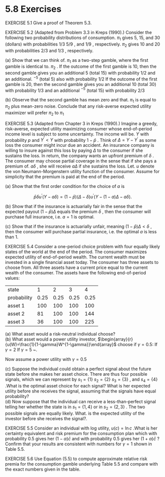 # 5.8 Exercises  

EXERCISE 5.1 Give a proof of Theorem 5.3.  

EXERCISE 5.2 (Adapted from Problem 3.3 in Kreps (1990).) Consider the following two probability distributions of consumption. $\pi_{1}$ gives 5, 15, and 30 (dollars) with probabilities $1/3$ $5/9$ , and $1/9$ , respectively. $\pi_{2}$ gives 10 and 20 with probabilities $2/3$ and $1/3$ , respectively.  

(a) Show that we can think of. $\pi_{1}$ as a two-step gamble, where the first gamble is identical to. $\pi_{2}$ . If the outcome of the first gamble is 10, then the second gamble gives you an additional 5 (total 15) with probability $1/2$ and an additional. $^{-5}$ (total 5) also with probability $1/2$ If the outcome of the first gamble is 20, then the second gamble gives you an additional 10 (total 30) with probability $1/3$ and an additional $^{-5}$ (total 15) with probability $2/3$  

(b) Observe that the second gamble has mean zero and that. $\pi_{1}$ is equal to $\pi_{2}$ plus mean-zero noise. Conclude that any risk-averse expected utility maximizer will prefer $\pi_{2}$ to $\pi_{1}$  

EXERCISE 5.3 (Adapted from Chapter 3 in Kreps (1990).) Imagine a greedy, risk-averse, expected utility maximizing consumer whose end-of-period income level is subject to some uncertainty. The income will be. $Y$ with probability $p$ and $Y^{\prime}<Y$ with probability $1-\bar{p}$ . Think of $\Delta=Y-Y^{\prime}$ as some loss the consumer might incur due an accident. An insurance company is willing to insure against this loss by paying $\Delta$ to the consumer if she sustains the loss. In return, the company wants an upfront premium of $\delta$ . The consumer may choose partial coverage in the sense that if she pays a premium of. $a\delta$ , she will receive $a\Delta$ if she sustains the loss. Let. $u$ denote the von Neumann-Morgenstern utility function of the consumer. Assume for simplicity that the premium is paid at the end of the period.  

(a) Show that the first order condition for the choice of $a$ is  

$$
\bar{p}\delta u^{\prime}(Y-a\delta)=(1-\bar{p})(\Delta-\delta)u^{\prime}(Y-(1-a)\Delta-a\delta).
$$  

(b) Show that if the insurance is actuarially fair in the sense that the expected payout $(1-\bar{p})\Delta$ equals the premium $\delta$ , then the consumer will purchase full insurance, i.e. $a=1$ is optimal.  

(c) Show that if the insurance is actuarially unfair, meaning $(1-\bar{p})\Delta<\delta$ , then the consumer will purchase partial insurance, i.e. the optimal $a$ is less than 1.  

EXERCISE 5.4  Consider a one-period choice problem with four equally likely states of the world at the end of the period. The consumer maximizes expected utility of end-of-period wealth. The current wealth must be invested in a single financial asset today. The consumer has three assets to choose from. All three assets have a current price equal to the current wealth of the consumer. The assets have the following end-of-period values:  

<html><body><table><tr><td>state</td><td>1</td><td>2</td><td>3</td><td>4</td></tr><tr><td>probability</td><td>0.25</td><td>0.25</td><td>0.25</td><td>0.25</td></tr><tr><td>asset 1</td><td>100</td><td>100</td><td>100</td><td>100</td></tr><tr><td>asset 2</td><td>81</td><td>100</td><td>100</td><td>144</td></tr><tr><td>asset 3</td><td>36</td><td>100</td><td>100</td><td>225</td></tr></table></body></html>  

(a) What asset would a risk-neutral individual choose?   
(b) What asset would a power utility investor, $\begin{array}{r}{u(W)=\frac{1}{1-\gamma}W^{1-\gamma}}\end{array}$ choose if $\gamma=0.5\colon$ If $\gamma=2$ If $\gamma=5$ \~.  

Now assume a power utility with $\gamma=0.5$  

(c) Suppose the individual could obtain a perfect signal about the future state before she makes her asset choice. There are thus four possible signals, which we can represent by $s_{1}=\{1\}$ $s_{2}=\{2\}$ $s_{3}=\{3\}$ , and $s_{4}=\{4\}$ .What is the optimal asset choice for each signal? What is her expected utility before she receives the signal, assuming that the signals have equal probability?   
(d) Now suppose that the individual can receive a less-than-perfect signal telling her whether the state is in $s_{1}=\lbrace1,4\rbrace$ or in $s_{2}=\{2,3\}$ . The two possible signals are equally likely. What. is the expected utility of the investor before she receives the signal?.  

EXERCISE 5.5 Consider an individual with log utility, $u(c)=\ln{c}$ .What is her certainty equivalent and risk premium for the consumption plan which with probability 0.5 gives her $(1-\alpha)\bar{c}$ and with probability 0.5 gives her $(1+\alpha)\bar{c}$ ? Confirm that your results are consistent with numbers for $\gamma=1$ shown in Table 5.5.  

EXERCISE 5.6 Use Equation (5.5) to compute approximate relative risk premia for the consumption gamble underlying Table 5.5 and compare with the exact numbers given in the table.  
